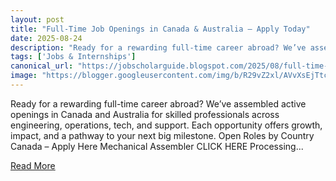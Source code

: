 ```yaml
---
layout: post
title: "Full-Time Job Openings in Canada & Australia — Apply Today"
date: 2025-08-24
description: "Ready for a rewarding full-time career abroad? We’ve assembled active openings in Canada and Australia for skilled professionals across engineering, operations, tech, and support. Each opportunity offers growth, impact, and a pathway to your next big milestone. Open Roles by Country Canada – Apply Here Mechanical Assembler CLICK HERE Processing..."
tags: ['Jobs & Internships']
canonical_url: "https://jobscholarguide.blogspot.com/2025/08/full-time-job-openings-in-canada.html"
image: "https://blogger.googleusercontent.com/img/b/R29vZ2xl/AVvXsEjTtcHJjYNQRAIdRfuAo9ISP74UycRoLU5kpUDdOiY6ej9a6xP_PYqtoihYM-crH3I0grhS6Fxu7jNqA5RAtMY3Lajh8B9DcwUVPBTo_xSqPV38LZY97eFR8JBqBZV5-O5JcPQAheJrhWS6M9CHa7IK6mfsVJT4uTygWk8_OyEC-9DlLYHna1f7Frlphc4Q/s72-c/1000289689.webp"
---
```


Ready for a rewarding full-time career abroad? We’ve assembled active openings in Canada and Australia for skilled professionals across engineering, operations, tech, and support. Each opportunity offers growth, impact, and a pathway to your next big milestone. Open Roles by Country Canada – Apply Here Mechanical Assembler CLICK HERE Processing...

<a href="https://jobscholarguide.blogspot.com/2025/08/full-time-job-openings-in-canada.html" class="read-more-btn" target="_blank">Read More</a>
